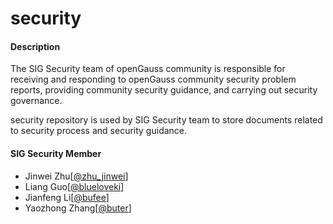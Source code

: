 # security

#### Description

The SIG Security team of openGauss community is responsible for receiving and responding to openGauss community security problem reports, providing community security guidance, and carrying out security governance.

security repository is used by SIG Security team to store documents related to security process and security guidance.

#### SIG Security Member

+ Jinwei Zhu[[@zhu_jinwei](https://gitee.com/zhu_jinwei)]
+ Liang Guo[[@blueloveki](https://gitee.com/blueloveki)]
+ Jianfeng Li[[@bufee](https://gitee.com/bufee)]
+ Yaozhong Zhang[[@buter](https://gitee.com/buter)]

